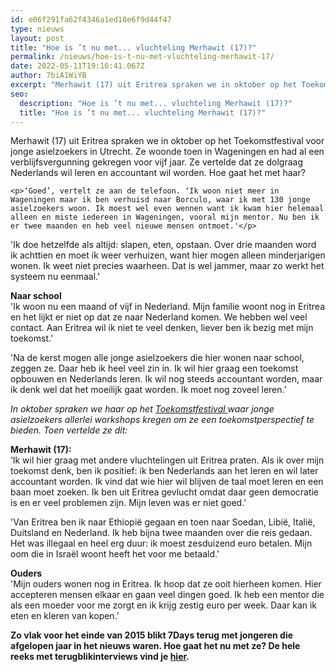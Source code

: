 ```yaml
---
id: e06f291fa62f4346a1ed10e6f9d44f47
type: nieuws
layout: post
title: "Hoe is ’t nu met... vluchteling Merhawit (17)?"
permalink: /nieuws/hoe-is-t-nu-met-vluchteling-merhawit-17/
date: 2022-05-11T19:16:41.067Z
author: 7biA1WiYB
excerpt: "Merhawit (17) uit Eritrea spraken we in oktober op het Toekomstfestival voor jonge asielzoekers in Utrecht. Ze woonde toen in Wageningen en had al een verblijfsvergunning gekregen voor vijf jaar. Ze vertelde dat ze dolgraag Nederlands wil leren en accountant wil worden. Hoe gaat het met haar?   "
seo:
  description: "Hoe is ’t nu met... vluchteling Merhawit (17)?"
  title: "Hoe is ’t nu met... vluchteling Merhawit (17)?"
---
```

Merhawit (17) uit Eritrea spraken we in oktober op het Toekomstfestival voor jonge asielzoekers in Utrecht. Ze woonde toen in Wageningen en had al een verblijfsvergunning gekregen voor vijf jaar. Ze vertelde dat ze dolgraag Nederlands wil leren en accountant wil worden. Hoe gaat het met haar?   

    <p>‘Goed’, vertelt ze aan de telefoon. ‘Ik woon niet meer in Wageningen maar ik ben verhuisd naar Borculo, waar ik met 130 jonge asielzoekers woon. Ik moest wel even wennen want ik kwam hier helemaal alleen en miste iedereen in Wageningen, vooral mijn mentor. Nu ben ik er twee maanden en heb veel nieuwe mensen ontmoet.'</p>
<p>'Ik doe hetzelfde als altijd: slapen, eten, opstaan. Over drie maanden word ik achttien en moet ik weer verhuizen, want hier mogen alleen minderjarigen wonen. Ik weet niet precies waarheen. Dat is wel jammer, maar zo werkt het systeem nu eenmaal.'</p>
<p><strong>Naar school</strong><br>'Ik woon nu een maand of vijf in Nederland. Mijn familie woont nog in Eritrea en het lijkt er niet op dat ze naar Nederland komen. We hebben wel veel contact. Aan Eritrea wil ik niet te veel denken, liever ben ik bezig met mijn toekomst.'</p>
<p>'Na de kerst mogen alle jonge asielzoekers die hier wonen naar school, zeggen ze. Daar heb ik heel veel zin in. Ik wil hier graag een toekomst opbouwen en Nederlands leren. Ik wil nog steeds accountant worden, maar ik denk wel dat het moeilijk gaat worden. Ik moet nog zoveel leren.’  </p>
<p><em>In oktober spraken we haar op het <a href="http://www.beyondborders.nu/nl/toekomstfestival-minderjarige-asielzoekers-op-7-oktober">Toekomstfestival </a>waar jonge asielzoekers allerlei workshops kregen om ze een toekomstperspectief te bieden. Toen vertelde ze dit:</em></p>
<p><strong>Merhawit (17):</strong><br>‘Ik wil hier graag met andere vluchtelingen uit Eritrea praten. Als ik over mijn toekomst denk, ben ik positief: ik ben Nederlands aan het leren en wil later accountant worden. Ik vind dat wie hier wil blijven de taal moet leren en een baan moet zoeken. Ik ben uit Eritrea gevlucht omdat daar geen democratie is en er veel problemen zijn. Mijn leven was er niet goed.'</p>
<p>'Van Eritrea ben ik naar Ethiopië gegaan en toen naar Soedan, Libië, Italië, Duitsland en Nederland. Ik heb bijna twee maanden over die reis gedaan. Het was illegaal en heel erg duur: ik moest zesduizend euro betalen. Mijn oom die in Israël woont heeft het voor me betaald.'</p>
<p><strong>Ouders</strong><br>'Mijn ouders wonen nog in Eritrea. Ik hoop dat ze ooit hierheen komen. Hier accepteren mensen elkaar en gaan veel dingen goed. Ik heb een mentor die als een moeder voor me zorgt en ik krijg zestig euro per week. Daar kan ik eten en kleren van kopen.’  </p>
<p><strong>Zo vlak voor het einde van 2015 blikt 7Days terug met jongeren die afgelopen jaar in het nieuws waren. Hoe gaat het nu met ze? De hele reeks met terugblikinterviews vind je <a href="https://7dagen.netlify.app/hoemet">hier</a>.</strong></p>  

